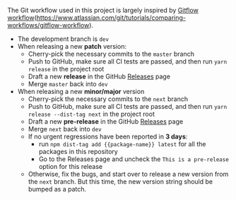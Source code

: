 
The Git workflow used in this project is largely inspired by [Gitflow workflow]()(https://www.atlassian.com/git/tutorials/comparing-workflows/gitflow-workflow).

* The development branch is `dev`
* When releasing a new **patch** version:
	* Cherry-pick the necessary commits to the `master` branch
	* Push to GitHub, make sure all CI tests are passed, and then run `yarn release` in the project root
	* Draft a new **release** in the GitHub [Releases](https://github.com/vuejs/vue-cli/releases) page
	* Merge `master` back into `dev`
* When releasing a new **minor/major** version
	* Cherry-pick the necessary commits to the `next` branch
	* Push to GitHub, make sure all CI tests are passed, and then run `yarn release --dist-tag next` in the project root
	* Draft a new **pre-release** in the GitHub [Releases](https://github.com/vuejs/vue-cli/releases) page
	* Merge `next` back into `dev`
	* If no urgent regressions have been reported in **3 days**:
		* run `npm dist-tag add {{package-name}} latest` for all the packages in this repository
		* Go to the Releases page and uncheck the `This is a pre-release` option for this release
	* Otherwise, fix the bugs, and start over to release a new version from the `next` branch. But this time, the new version string should be bumped as a patch.